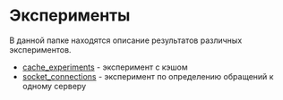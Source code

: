 # Эксперименты
В данной папке находятся описание результатов различных экспериментов.
* [cache_experiments](./cache_experiments.md) - эксперимент с кэшом
* [socket_connections](./socket_connections.md) - эксперимент по определению обращений к одному серверу
